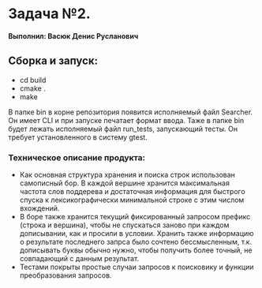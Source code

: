 # Задача №2.

#### Выполнил: Васюк Денис Русланович

## Сборка и запуск:
- cd build
- cmake .
- make


В папке bin в корне репозитория появится исполняемый файл Searcher. 
Он имеет CLI и при запуске печатает формат ввода.
Таже в папке bin будет лежать исполняемый файл run_tests, запускающий тесты. Он требует установленного в систему gtest.

### Техническое описание продукта:
- Как основная структура хранения и поиска строк использован самописный бор. В каждой вершине хранится максимальная частота слов поддерева и достаточная информация для быстрого спуска к лексикографически минимальной строке с этим числом вхождений.
- В боре также хранится текущий фиксированный запросом префикс (строка и вершина), чтобы не спускаться заново при каждом дописывании, как и просили в условии. Хранить также информацию о результате последнего запрса было сочтено бессмысленным, т.к. дописывать буквы обычно нужно, чтобы получить более точный, не совпадающий с данным результат.
- Тестами покрыты простые случаи запросов к поисковику и функции преобразования запросов.

